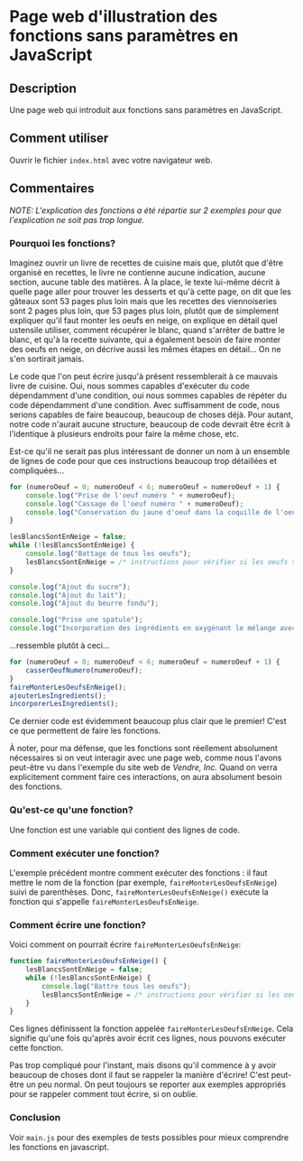 # Page web d'illustration des fonctions sans paramètres en JavaScript

## Description

Une page web qui introduit aux fonctions sans paramètres en JavaScript.

## Comment utiliser

Ouvrir le fichier `index.html` avec votre navigateur web.

## Commentaires

_NOTE: L'explication des fonctions a été répartie sur 2 exemples pour que l'explication ne soit pas trop longue._

### Pourquoi les fonctions?

Imaginez ouvrir un livre de recettes de cuisine mais que, plutôt que d'être organisé en recettes, le livre ne contienne aucune indication, aucune section, aucune table des matières. À la place, le texte lui-même décrit à quelle page aller pour trouver les desserts et qu'à cette page, on dit que les gâteaux sont 53 pages plus loin mais que les recettes des viennoiseries sont 2 pages plus loin, que 53 pages plus loin, plutôt que de simplement expliquer qu'il faut monter les oeufs en neige, on explique en détail quel ustensile utiliser, comment récupérer le blanc, quand s'arrêter de battre le blanc, et qu'à la recette suivante, qui a également besoin de faire monter des oeufs en neige, on décrive aussi les mêmes étapes en détail... On ne s'en sortirait jamais.

Le code que l'on peut écrire jusqu'à présent ressemblerait à ce mauvais livre de cuisine. Oui, nous sommes capables d'exécuter du code dépendamment d'une condition, oui nous sommes capables de répéter du code dépendamment d'une condition. Avec suffisamment de code, nous serions capables de faire beaucoup, beaucoup de choses déjà. Pour autant, notre code n'aurait aucune structure, beaucoup de code devrait être écrit à l'identique à plusieurs endroits pour faire la même chose, etc.

Est-ce qu'il ne serait pas plus intéressant de donner un nom à un ensemble de lignes de code pour que ces instructions beaucoup trop détaillées et compliquées...

```javascript
for (numeroOeuf = 0; numeroOeuf < 6; numeroOeuf = numeroOeuf + 1) {
    console.log("Prise de l'oeuf numéro " + numeroOeuf);
    console.log("Cassage de l'oeuf numéro " + numeroOeuf);
    console.log("Conservation du jaune d'oeuf dans la coquille de l'oeuf numéro " + numeroOeuf);
}

lesBlancsSontEnNeige = false;
while (!lesBlancsSontEnNeige) {
    console.log("Battage de tous les oeufs");
    lesBlancsSontEnNeige = /* instructions pour vérifier si les oeufs sont en neige */;
}

console.log("Ajout du sucre");
console.log("Ajout du lait");
console.log("Ajout du beurre fondu");

console.log("Prise une spatule");
console.log("Incorporation des ingrédients en oxygénant le mélange avec un mouvement de rotation en utilisant la spatule prise à l'étape précédente jusqu'à ce que le mélange soit homogène");
```

...ressemble plutôt à ceci...

```javascript
for (numeroOeuf = 0; numeroOeuf < 6; numeroOeuf = numeroOeuf + 1) {
    casserOeufNumero(numeroOeuf);
}
faireMonterLesOeufsEnNeige();
ajouterLesIngredients();
incorporerLesIngredients();
```

Ce dernier code est évidemment beaucoup plus clair que le premier! C'est ce que permettent de faire les fonctions.

À noter, pour ma défense, que les fonctions sont réellement absolument nécessaires si on veut interagir avec une page web, comme nous l'avons peut-être vu dans l'exemple du site web de _Vendre, Inc._ Quand on verra explicitement comment faire ces interactions, on aura absolument besoin des fonctions.

### Qu'est-ce qu'une fonction?

Une fonction est une variable qui contient des lignes de code.

### Comment exécuter une fonction?

L'exemple précédent montre comment exécuter des fonctions : il faut mettre le nom de la fonction (par exemple, `faireMonterLesOeufsEnNeige`) suivi de parenthèses. Donc, `faireMonterLesOeufsEnNeige()` exécute la fonction qui s'appelle `faireMonterLesOeufsEnNeige`.

### Comment écrire une fonction?

Voici comment on pourrait écrire `faireMonterLesOeufsEnNeige`:

```javascript
function faireMonterLesOeufsEnNeige() {
    lesBlancsSontEnNeige = false;
    while (!lesBlancsSontEnNeige) {
        console.log("Battre tous les oeufs");
        lesBlancsSontEnNeige = /* instructions pour vérifier si les oeufs sont en neige */;
    }
}
```

Ces lignes définissent la fonction appelée `faireMonterLesOeufsEnNeige`. Cela signifie qu'une fois qu'après avoir écrit ces lignes, nous pouvons exécuter cette fonction.

Pas trop compliqué pour l'instant, mais disons qu'il commence à y avoir beaucoup de choses dont il faut se rappeler la manière d'écrire! C'est peut-être un peu normal. On peut toujours se reporter aux exemples appropriés pour se rappeler comment tout écrire, si on oublie.

### Conclusion

Voir `main.js` pour des exemples de tests possibles pour mieux comprendre les fonctions en javascript.
